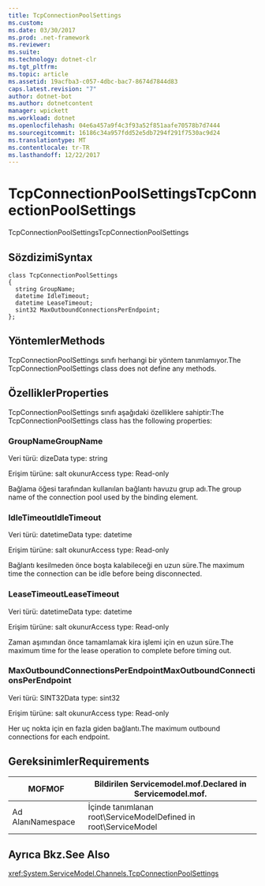 ```yaml
---
title: TcpConnectionPoolSettings
ms.custom: 
ms.date: 03/30/2017
ms.prod: .net-framework
ms.reviewer: 
ms.suite: 
ms.technology: dotnet-clr
ms.tgt_pltfrm: 
ms.topic: article
ms.assetid: 19acfba3-c057-4dbc-bac7-8674d7844d83
caps.latest.revision: "7"
author: dotnet-bot
ms.author: dotnetcontent
manager: wpickett
ms.workload: dotnet
ms.openlocfilehash: 04e6a457a9f4c3f93a52f851aafe70578b7d7444
ms.sourcegitcommit: 16186c34a957fdd52e5db7294f291f7530ac9d24
ms.translationtype: MT
ms.contentlocale: tr-TR
ms.lasthandoff: 12/22/2017
---
```

# <a name="tcpconnectionpoolsettings"></a><span data-ttu-id="ae801-102">TcpConnectionPoolSettings</span><span class="sxs-lookup"><span data-stu-id="ae801-102">TcpConnectionPoolSettings</span></span>
<span data-ttu-id="ae801-103">TcpConnectionPoolSettings</span><span class="sxs-lookup"><span data-stu-id="ae801-103">TcpConnectionPoolSettings</span></span>  
  
## <a name="syntax"></a><span data-ttu-id="ae801-104">Sözdizimi</span><span class="sxs-lookup"><span data-stu-id="ae801-104">Syntax</span></span>  
  
```  
class TcpConnectionPoolSettings  
{  
  string GroupName;  
  datetime IdleTimeout;  
  datetime LeaseTimeout;  
  sint32 MaxOutboundConnectionsPerEndpoint;  
};  
```  
  
## <a name="methods"></a><span data-ttu-id="ae801-105">Yöntemler</span><span class="sxs-lookup"><span data-stu-id="ae801-105">Methods</span></span>  
 <span data-ttu-id="ae801-106">TcpConnectionPoolSettings sınıfı herhangi bir yöntem tanımlamıyor.</span><span class="sxs-lookup"><span data-stu-id="ae801-106">The TcpConnectionPoolSettings class does not define any methods.</span></span>  
  
## <a name="properties"></a><span data-ttu-id="ae801-107">Özellikler</span><span class="sxs-lookup"><span data-stu-id="ae801-107">Properties</span></span>  
 <span data-ttu-id="ae801-108">TcpConnectionPoolSettings sınıfı aşağıdaki özelliklere sahiptir:</span><span class="sxs-lookup"><span data-stu-id="ae801-108">The TcpConnectionPoolSettings class has the following properties:</span></span>  
  
### <a name="groupname"></a><span data-ttu-id="ae801-109">GroupName</span><span class="sxs-lookup"><span data-stu-id="ae801-109">GroupName</span></span>  
 <span data-ttu-id="ae801-110">Veri türü: dize</span><span class="sxs-lookup"><span data-stu-id="ae801-110">Data type: string</span></span>  
  
 <span data-ttu-id="ae801-111">Erişim türüne: salt okunur</span><span class="sxs-lookup"><span data-stu-id="ae801-111">Access type: Read-only</span></span>  
  
 <span data-ttu-id="ae801-112">Bağlama öğesi tarafından kullanılan bağlantı havuzu grup adı.</span><span class="sxs-lookup"><span data-stu-id="ae801-112">The group name of the connection pool used by the binding element.</span></span>  
  
### <a name="idletimeout"></a><span data-ttu-id="ae801-113">IdleTimeout</span><span class="sxs-lookup"><span data-stu-id="ae801-113">IdleTimeout</span></span>  
 <span data-ttu-id="ae801-114">Veri türü: datetime</span><span class="sxs-lookup"><span data-stu-id="ae801-114">Data type: datetime</span></span>  
  
 <span data-ttu-id="ae801-115">Erişim türüne: salt okunur</span><span class="sxs-lookup"><span data-stu-id="ae801-115">Access type: Read-only</span></span>  
  
 <span data-ttu-id="ae801-116">Bağlantı kesilmeden önce boşta kalabileceği en uzun süre.</span><span class="sxs-lookup"><span data-stu-id="ae801-116">The maximum time the connection can be idle before being disconnected.</span></span>  
  
### <a name="leasetimeout"></a><span data-ttu-id="ae801-117">LeaseTimeout</span><span class="sxs-lookup"><span data-stu-id="ae801-117">LeaseTimeout</span></span>  
 <span data-ttu-id="ae801-118">Veri türü: datetime</span><span class="sxs-lookup"><span data-stu-id="ae801-118">Data type: datetime</span></span>  
  
 <span data-ttu-id="ae801-119">Erişim türüne: salt okunur</span><span class="sxs-lookup"><span data-stu-id="ae801-119">Access type: Read-only</span></span>  
  
 <span data-ttu-id="ae801-120">Zaman aşımından önce tamamlamak kira işlemi için en uzun süre.</span><span class="sxs-lookup"><span data-stu-id="ae801-120">The maximum time for the lease operation to complete before timing out.</span></span>  
  
### <a name="maxoutboundconnectionsperendpoint"></a><span data-ttu-id="ae801-121">MaxOutboundConnectionsPerEndpoint</span><span class="sxs-lookup"><span data-stu-id="ae801-121">MaxOutboundConnectionsPerEndpoint</span></span>  
 <span data-ttu-id="ae801-122">Veri türü: SINT32</span><span class="sxs-lookup"><span data-stu-id="ae801-122">Data type: sint32</span></span>  
  
 <span data-ttu-id="ae801-123">Erişim türüne: salt okunur</span><span class="sxs-lookup"><span data-stu-id="ae801-123">Access type: Read-only</span></span>  
  
 <span data-ttu-id="ae801-124">Her uç nokta için en fazla giden bağlantı.</span><span class="sxs-lookup"><span data-stu-id="ae801-124">The maximum outbound connections for each endpoint.</span></span>  
  
## <a name="requirements"></a><span data-ttu-id="ae801-125">Gereksinimler</span><span class="sxs-lookup"><span data-stu-id="ae801-125">Requirements</span></span>  
  
|<span data-ttu-id="ae801-126">MOF</span><span class="sxs-lookup"><span data-stu-id="ae801-126">MOF</span></span>|<span data-ttu-id="ae801-127">Bildirilen Servicemodel.mof.</span><span class="sxs-lookup"><span data-stu-id="ae801-127">Declared in Servicemodel.mof.</span></span>|  
|---------|-----------------------------------|  
|<span data-ttu-id="ae801-128">Ad Alanı</span><span class="sxs-lookup"><span data-stu-id="ae801-128">Namespace</span></span>|<span data-ttu-id="ae801-129">İçinde tanımlanan root\ServiceModel</span><span class="sxs-lookup"><span data-stu-id="ae801-129">Defined in root\ServiceModel</span></span>|  
  
## <a name="see-also"></a><span data-ttu-id="ae801-130">Ayrıca Bkz.</span><span class="sxs-lookup"><span data-stu-id="ae801-130">See Also</span></span>  
 <xref:System.ServiceModel.Channels.TcpConnectionPoolSettings>
